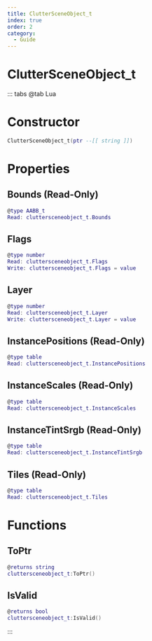 ```yaml
---
title: ClutterSceneObject_t
index: true
order: 2
category:
  - Guide
---
```


# ClutterSceneObject_t

::: tabs
@tab Lua
# Constructor
```lua
ClutterSceneObject_t(ptr --[[ string ]])
```
# Properties
## Bounds (Read-Only)
```lua
@type AABB_t
Read: cluttersceneobject_t.Bounds
```
## Flags 
```lua
@type number
Read: cluttersceneobject_t.Flags
Write: cluttersceneobject_t.Flags = value
```
## Layer 
```lua
@type number
Read: cluttersceneobject_t.Layer
Write: cluttersceneobject_t.Layer = value
```
## InstancePositions (Read-Only)
```lua
@type table
Read: cluttersceneobject_t.InstancePositions
```
## InstanceScales (Read-Only)
```lua
@type table
Read: cluttersceneobject_t.InstanceScales
```
## InstanceTintSrgb (Read-Only)
```lua
@type table
Read: cluttersceneobject_t.InstanceTintSrgb
```
## Tiles (Read-Only)
```lua
@type table
Read: cluttersceneobject_t.Tiles
```
# Functions
## ToPtr
```lua
@returns string
cluttersceneobject_t:ToPtr()
```
## IsValid
```lua
@returns bool
cluttersceneobject_t:IsValid()
```

:::